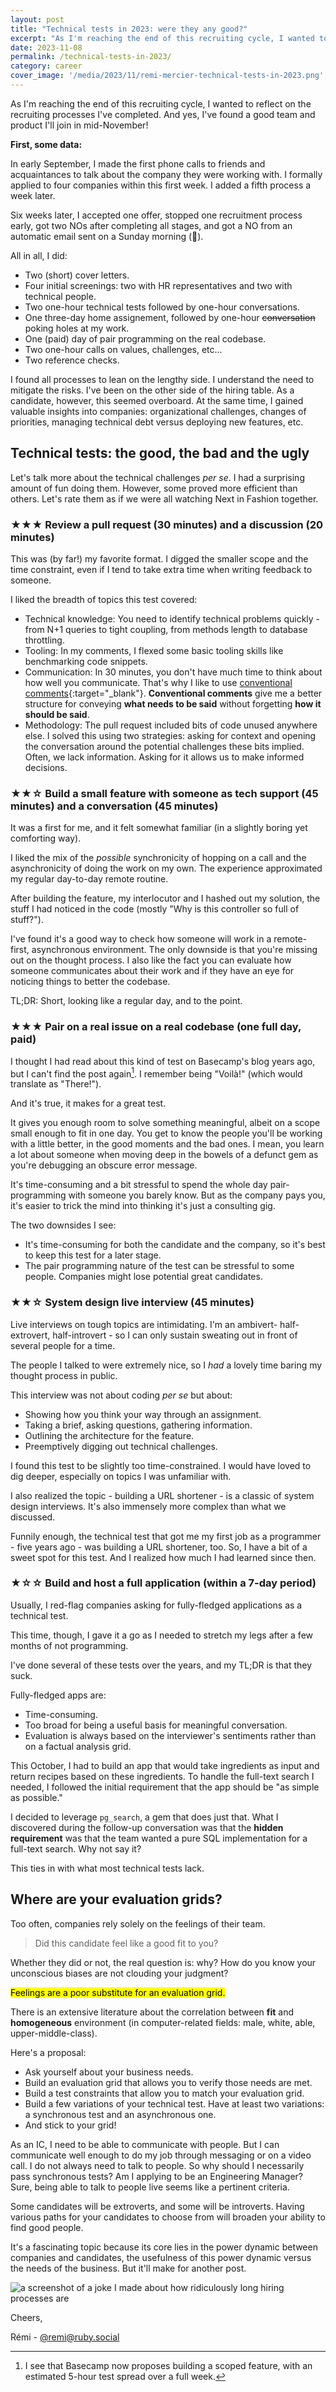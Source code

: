 ```yaml
---
layout: post
title: "Technical tests in 2023: were they any good?"
excerpt: "As I'm reaching the end of this recruiting cycle, I wanted to reflect on the recruiting processes I've completed. Some were good, some not so much."
date: 2023-11-08
permalink: /technical-tests-in-2023/
category: career
cover_image: '/media/2023/11/remi-mercier-technical-tests-in-2023.png'
---
```


As I'm reaching the end of this recruiting cycle, I wanted to reflect on the recruiting processes I've completed. And yes, I've found a good team and product I'll join in mid-November!

__First, some data:__

In early September, I made the first phone calls to friends and acquaintances to talk about the company they were working with. I formally applied to four companies within this first week. I added a fifth process a week later.

Six weeks later, I accepted one offer, stopped one recruitment process early, got two NOs after completing all stages, and got a NO from an automatic email sent on a Sunday morning (🤔).

All in all, I did:

- Two (short) cover letters.
- Four initial screenings: two with HR representatives and two with technical people.
- Two one-hour technical tests followed by one-hour conversations.
- One three-day home assignement, followed by one-hour ~~conversation~~ poking holes at my work.
- One (paid) day of pair programming on the real codebase.
- Two one-hour calls on values, challenges, etc...
- Two reference checks.

I found all processes to lean on the lengthy side. I understand the need to mitigate the risks. I've been on the other side of the hiring table. As a candidate, however, this seemed overboard. At the same time, I gained valuable insights into companies: organizational challenges, changes of priorities, managing technical debt versus deploying new features, etc.

## Technical tests: the good, the bad and the ugly

Let's talk more about the technical challenges _per se_. I had a surprising amount of fun doing them. However, some proved more efficient than others. Let's rate them as if we were all watching Next in Fashion together.

### ★★★ Review a pull request (30 minutes) and a discussion (20 minutes)

This was (by far!) my favorite format. I digged the smaller scope and the time constraint, even if I tend to take extra time when writing feedback to someone.

I liked the breadth of topics this test covered:

  - Technical knowledge: You need to identify technical problems quickly - from N+1 queries to tight coupling, from methods length to database throttling.
  - Tooling: In my comments, I flexed some basic tooling skills like benchmarking code snippets.
  - Communication: In 30 minutes, you don't have much time to think about how well you communicate. That's why I like to use [conventional comments](https://conventionalcomments.org/){:target="\_blank"}. **Conventional comments** give me a better structure for conveying __what needs to be said__ without forgetting __how it should be said__.
  - Methodology: The pull request included bits of code unused anywhere else. I solved this using two strategies: asking for context and opening the conversation around the potential challenges these bits implied. Often, we lack information. Asking for it allows us to make informed decisions.

### ★★☆ Build a small feature with someone as tech support (45 minutes) and a conversation (45 minutes)

It was a first for me, and it felt somewhat familiar (in a slightly boring yet comforting way).

I liked the mix of the _possible_ synchronicity of hopping on a call and the asynchronicity of doing the work on my own. The experience approximated my regular day-to-day remote routine.

After building the feature, my interlocutor and I hashed out my solution, the stuff I had noticed in the code (mostly "Why is this controller so full of stuff?").

I've found it's a good way to check how someone will work in a remote-first, asynchronous environment. The only downside is that you're missing out on the thought process. I also like the fact you can evaluate how someone communicates about their work and if they have an eye for noticing things to better the codebase.

TL;DR: Short, looking like a regular day, and to the point.

### ★★★ Pair on a real issue on a real codebase (one full day, paid)

I thought I had read about this kind of test on Basecamp's blog years ago, but I can't find the post again[^1]. I remember being "Voilà!" (which would translate as "There!").

And it's true, it makes for a great test.

It gives you enough room to solve something meaningful, albeit on a scope small enough to fit in one day. You get to know the people you'll be working with a little better, in the good moments and the bad ones. I mean, you learn a lot about someone when moving deep in the bowels of a defunct gem as you're debugging an obscure error message.

It's time-consuming and a bit stressful to spend the whole day pair-programming with someone you barely know. But as the company pays you, it's easier to trick the mind into thinking it's just a consulting gig.

The two downsides I see:
- It's time-consuming for both the candidate and the company, so it's best to keep this test for a later stage.
- The pair programming nature of the test can be stressful to some people. Companies might lose potential great candidates.

### ★★☆ System design live interview (45 minutes)

Live interviews on tough topics are intimidating. I'm an ambivert- half-extrovert, half-introvert - so I can only sustain sweating out in front of several people for a time.

The people I talked to were extremely nice, so I _had_ a lovely time baring my thought process in public.

This interview was not about coding _per se_ but about:
- Showing how you think your way through an assignment.
- Taking a brief, asking questions, gathering information.
- Outlining the architecture for the feature.
- Preemptively digging out technical challenges.

I found this test to be slightly too time-constrained. I would have loved to dig deeper, especially on topics I was unfamiliar with.

I also realized the topic - building a URL shortener - is a classic of system design interviews. It's also immensely more complex than what we discussed.

Funnily enough, the technical test that got me my first job as a programmer - five years ago - was building a URL shortener, too. So, I have a bit of a sweet spot for this test. And I realized how much I had learned since then.

### ★☆☆ Build and host a full application (within a 7-day period)

Usually, I red-flag companies asking for fully-fledged applications as a technical test.

This time, though, I gave it a go as I needed to stretch my legs after a few months of not programming.

I've done several of these tests over the years, and my TL;DR is that they suck.

Fully-fledged apps are:
- Time-consuming.
- Too broad for being a useful basis for meaningful conversation.
- Evaluation is always based on the interviewer's sentiments rather than on a factual analysis grid.

This October, I had to build an app that would take ingredients as input and return recipes based on these ingredients. To handle the full-text search I needed, I followed the initial requirement that the app should be "as simple as possible."

I decided to leverage `pg_search`, a gem that does just that. What I discovered during the follow-up conversation was that the **hidden requirement** was that the team wanted a pure SQL implementation for a full-text search. Why not say it?

This ties in with what most technical tests lack.

## Where are your evaluation grids?

Too often, companies rely solely on the feelings of their team.

> Did this candidate feel like a good fit to you?

Whether they did or not, the real question is: why? How do you know your unconscious biases are not clouding your judgment?

<mark>Feelings are a poor substitute for an evaluation grid.</mark>

There is an extensive literature about the correlation between __fit__ and __homogeneous__ environment (in computer-related fields: male, white, able, upper-middle-class).

Here's a proposal:
- Ask yourself about your business needs.
- Build an evaluation grid that allows you to verify those needs are met.
- Build a test constraints that allow you to match your evaluation grid.
- Build a few variations of your technical test. Have at least two variations: a synchronous test and an asynchronous one.
- And stick to your grid!

As an IC, I need to be able to communicate with people. But I can communicate well enough to do my job through messaging or on a video call. I do not always need to talk to people. So why should I necessarily pass synchronous tests? Am I applying to be an Engineering Manager? Sure, being able to talk to people live seems like a pertinent criteria.

Some candidates will be extroverts, and some will be introverts. Having various paths for your candidates to choose from will broaden your ability to find good people.

It's a fascinating topic because its core lies in the power dynamic between companies and candidates, the usefulness of this power dynamic versus the needs of the business. But it'll make for another post.

<img src="{{ site.baseurl }}/media/2023/11/remi-mercier-how-to-get-a-job-joke.png" alt="a screenshot of a joke I made about how ridiculously long hiring processes are">

Cheers,

Rémi - [@remi@ruby.social](https://ruby.social/@remi)

[^1]: I see that Basecamp now proposes building a scoped feature, with an estimated 5-hour test spread over a full week.
